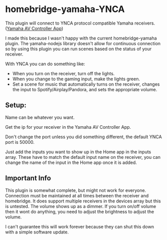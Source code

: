 # homebridge-yamaha-YNCA

This plugin will connect to YNCA protocol compatible Yamaha receivers. ([Yamaha AV Controller App](https://usa.yamaha.com/products/audio_visual/apps/av_controller/index.html))

I made this because I wasn't happy with the current homebridge-yamaha plugin. The yamaha-nodejs library doesn't allow for continuous connection so by using this plugin you can run scenes based on the status of your receiver.

With YNCA you can do something like:

* When you turn on the receiver, turn off the lights.
* When you change to the gaming input, make the lights green.
* Set a scene for music that automatically turns on the receiver, changes the input to Spotify/Airplay/Pandora, and sets the appropriate volume.


## Setup:
Name can be whatever you want.

Get the ip for your receiver in the Yamaha AV Controller App.

Don't change the port unless you did something different, the default YNCA port is 50000.

Just add the inputs you want to show up in the Home app in the inputs array. These have to match the default input name on the receiver, you can change the name of the input in the Home app once it is added.

## Important Info
This plugin is somewhat complete, but might not work for everyone. Connection must be maintained at all times between the receiver and homebridge. It does support multiple receivers in the devices array but this is untested. The volume shows up as a dimmer. If you turn on/off volume then it wont do anything, you need to adjust the brightness to adjust the volume.

I can't guarantee this will work forever because they can shut this down with a simple software update.
